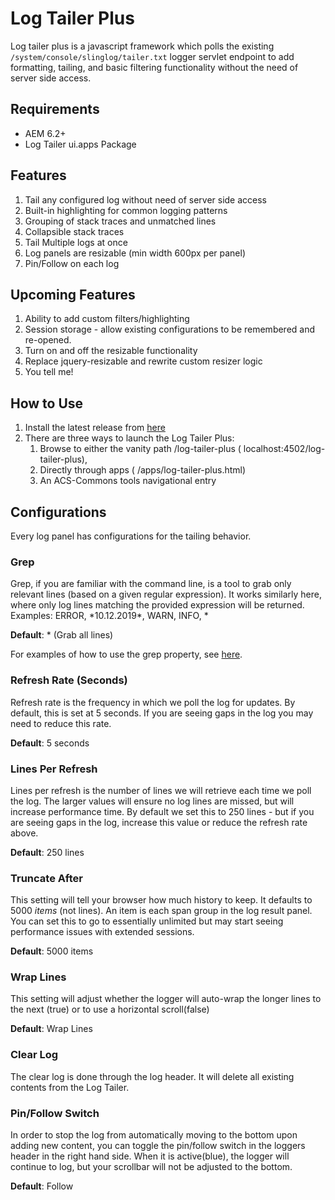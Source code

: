 # Log Tailer Plus
Log tailer plus is a javascript framework which polls the existing `/system/console/slinglog/tailer.txt` logger servlet endpoint to add formatting, tailing, and basic filtering functionality without the need of server side access.
## Requirements
* AEM 6.2+
* Log Tailer ui.apps Package
## Features
1. Tail any configured log without need of server side access
2. Built-in highlighting for common logging patterns
3. Grouping of stack traces and unmatched lines
4. Collapsible stack traces
5. Tail Multiple logs at once
6. Log panels are resizable (min width 600px per panel)
7. Pin/Follow on each log

## Upcoming Features
1. Ability to add custom filters/highlighting
2. Session storage - allow existing configurations to be remembered and re-opened.
3. Turn on and off the resizable functionality
4. Replace jquery-resizable and rewrite custom resizer logic
5. You tell me!

## How to Use
1. Install the latest release from [here](https://github.com/prftryan/LogTailerPlus/releases/)
2. There are three ways to launch the Log Tailer Plus:
    1. Browse to either the vanity path /log-tailer-plus ( localhost:4502/log-tailer-plus), 
    2. Directly through apps ( /apps/log-tailer-plus.html)
    3. An ACS-Commons tools navigational entry 

## Configurations
Every log panel has configurations for the tailing behavior.

### Grep
Grep, if you are familiar with the command line, is a tool to grab only relevant lines (based on a given regular expression).  It works similarly here, where only log lines matching the provided expression will be returned.  Examples: ERROR, \*10.12.2019\*, WARN, INFO, \* 

**Default**: * (Grab all lines)

For examples of how to use the grep property, see [here]( https://www.cyberciti.biz/faq/grep-regular-expressions/).

### Refresh Rate (Seconds)
Refresh rate is the frequency in which we poll the log for updates.  By default, this is set at 5 seconds.  If you are seeing gaps in the log you may need to reduce this rate.

**Default**: 5 seconds

### Lines Per Refresh
Lines per refresh is the number of lines we will retrieve each time we poll the log.  The larger values will ensure no log lines are missed, but will increase performance time.  By default we set this to 250 lines - but if you are seeing gaps in the log, increase this value or reduce the refresh rate above.

**Default**: 250 lines

### Truncate After
This setting will tell your browser how much history to keep.  It defaults to 5000 *items* (not lines).  An item is each span group in the log result panel.  You can set this to go to essentially unlimited but may start seeing performance issues with extended sessions.

**Default**: 5000 items

### Wrap Lines
This setting will adjust whether the logger will auto-wrap the longer lines to the next (true) or to use a horizontal scroll(false)

**Default**: Wrap Lines

### Clear Log
The clear log is done through the log header.  It will delete all existing contents from the Log Tailer.

### Pin/Follow Switch
In order to stop the log from automatically moving to the bottom upon adding new content, you can toggle the pin/follow switch in the loggers header in the right hand side.  When it is active(blue), the logger will continue to log, but your scrollbar will not be adjusted to the bottom.

**Default**: Follow
